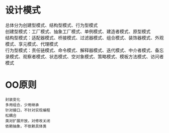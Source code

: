 # 设计模式
总体分为创建型模式、结构型模式、行为型模式  
创建型模式：工厂模式、抽象工厂模式、单例模式、建造者模式、原型模式  
结构型模式：适配器模式、桥接模式、过滤器模式、组合模式、装饰器模式、外观模式、享元模式、代理模式  
行为型模式：责任链模式、命令模式、解释器模式、迭代模式、中介者模式、备忘录模式、观察者模式、状态模式、空对象模式、策略模式、模板方法模式、访问者模式

# OO原则
    封装变化
    多用组合，少用继承
    针对接口，不针对实现编程
    松耦合
    类对扩展开放，对修改关闭
    依赖抽象，不依赖具体类
    